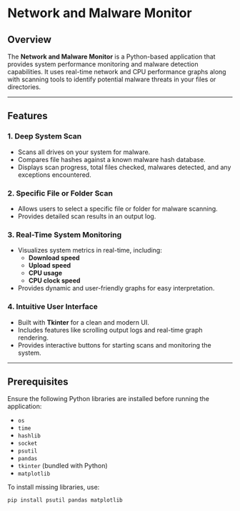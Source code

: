 # Network and Malware Monitor

## Overview
The **Network and Malware Monitor** is a Python-based application that provides system performance monitoring and malware detection capabilities. It uses real-time network and CPU performance graphs along with scanning tools to identify potential malware threats in your files or directories.

---

## Features
### 1. Deep System Scan
- Scans all drives on your system for malware.
- Compares file hashes against a known malware hash database.
- Displays scan progress, total files checked, malwares detected, and any exceptions encountered.

### 2. Specific File or Folder Scan
- Allows users to select a specific file or folder for malware scanning.
- Provides detailed scan results in an output log.

### 3. Real-Time System Monitoring
- Visualizes system metrics in real-time, including:
  - **Download speed**
  - **Upload speed**
  - **CPU usage**
  - **CPU clock speed**
- Provides dynamic and user-friendly graphs for easy interpretation.

### 4. Intuitive User Interface
- Built with **Tkinter** for a clean and modern UI.
- Includes features like scrolling output logs and real-time graph rendering.
- Provides interactive buttons for starting scans and monitoring the system.

---

## Prerequisites
Ensure the following Python libraries are installed before running the application:
- `os`
- `time`
- `hashlib`
- `socket`
- `psutil`
- `pandas`
- `tkinter` (bundled with Python)
- `matplotlib`

To install missing libraries, use:
```bash
pip install psutil pandas matplotlib